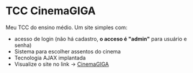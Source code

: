 # TCC CinemaGIGA
Meu TCC do ensino médio. Um site simples com:  
* acesso de login (não há cadastro, **o acceso é "admin"** para usuário e senha)
* Sistema para escolher assentos do cinema
* Tecnologia AJAX implantada
* Visualize o site no link -> [CinemaGIGA](https://cinemagiga.000webhostapp.com/)
